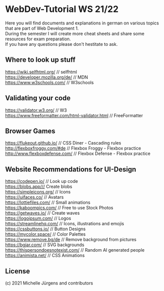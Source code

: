 # WebDev-Tutorial WS 21/22

Here you will find documents and explanations in german on various topics that are part of Web Development 1.  <br>
During the semester I will create more cheat sheets and share some resources for exam preparation. <br>
If you have any questions please don't hestitate to ask. <br>

## Where to look up stuff
https://wiki.selfhtml.org/ // selfhtml <br>
https://developer.mozilla.org/de/ // MDN <br>
https://www.w3schools.com/ // W3schools

## Validating your code
https://validator.w3.org/ // W3 <br>
https://www.freeformatter.com/html-validator.html // FreeFormatter

## Browser Games
https://flukeout.github.io/ // CSS Diner - Cascading rules <br>
http://flexboxfroggy.com/#de // Flexbox Froggy - Flexbox practice <br>
http://www.flexboxdefense.com/ // Flexbox Defense - Flexbox practice

## Website Recommendations for UI-Design
https://codepen.io/ // Look up code <br>
https://blobs.app/// Create blobs <br>
https://simpleicons.org/ // Icons <br>
https://uifaces.co/ // Avatars <br>
https://lottiefiles.com/ // Small animations <br>
https://kaboompics.com/ // Free to use Stock Photos <br>
https://getwaves.io/ // Create waves <br>
https://logoipsum.com/ // Logos <br>
https://streamlinehq.com/ // Icons, illustrations and emojis <br>
https://cssbuttons.io/ // Button Designs <br>
https://mycolor.space/ // Color Palettes <br>
https://www.remove.bg/de // Remove background from pictures <br>
https://bgjar.com/ // SVG backgrounds <br>
https://thispersondoesnotexist.com/ // Random AI generated people <br>
https://animista.net/ // CSS Animations


## License
(c) 2021 Michelle Jürgens and contributors

